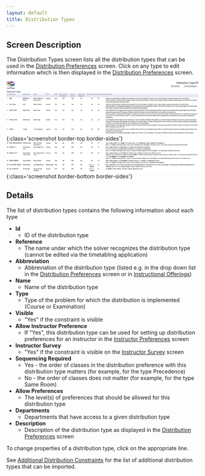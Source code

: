```yaml
---
layout: default
title: Distribution Types
---
```

## Screen Description

The Distribution Types screen lists all the distribution types that can be used in the [Distribution Preferences](distribution-preferences) screen. Click on any type to edit information which is then displayed in the [Distribution Preferences](distribution-preferences) screen.

![Distribution Types](images/distribution-types.png){:class='screenshot border-top border-sides'}
![Distribution Types](images/distribution-types-2.png){:class='screenshot border-bottom border-sides'}

## Details

The list of distribution types contains the following information about each type
* **Id**
    * ID of the distribution type
* **Reference**
    * The name under which the solver recognizes the distribution type (cannot be edited via the timetabling application)
* **Abbreviation**
    * Abbreviation of the distribution type (listed e.g. in the drop down list in the [Distribution Preferences](distribution-preferences) screen or in [Instructional Offerings](instructional-offerings))
* **Name**
    * Name of the distribution type
* **Type**
    * Type of the problem for which the distribution is implemented (Course or Examination)
* **Visible**
    * "Yes" if the constraint is visible
* **Allow Instructor Preference**
    * If "Yes", this distribution type can be used for setting up distribution preferences for an instructor in the [Instructor Preferences](instructor-preferences) screen
* **Instructor Survey**
    * "Yes" if the constraint is visible on the [Instructor Survey](instructor-survey) screen
* **Sequencing Required**
    * Yes - the order of classes in the distribution preference with this distribution type matters (for example, for the type Precedence)
    * No - the order of classes does not matter (for example, for the type Same Room)
* **Allow Preferences**
    * The level(s) of preferences that should be allowed for this distribution type
* **Departments**
    * Departments that have access to a given distribution type
* **Description**
    * Description of the distribution type as displayed in the [Distribution Preferences](distribution-preferences) screen

To change properties of a distribution type, click on the appropriate line.

See [Additional Distribution Constraints](additional-distribution-constraints) for the list of additional distribution types that can be imported.
